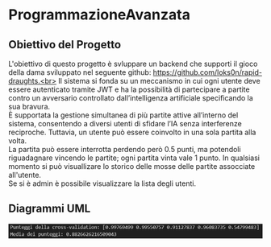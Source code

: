 # ProgrammazioneAvanzata

## Obiettivo del Progetto

L'obiettivo di questo progetto è svluppare un backend che supporti il gioco della dama sviluppato nel seguente github: https://github.com/loks0n/rapid-draughts.<br>
Il sistema si fonda su un meccanismo in cui ogni utente deve essere autenticato tramite JWT e ha la possibilità di partecipare a partite contro un avversario controllato dall’intelligenza artificiale specificando la sua bravura.<br>
È supportata la gestione simultanea di più partite attive all’interno del sistema, consentendo a diversi utenti di sfidare l’IA senza interferenze reciproche. Tuttavia, un utente può essere coinvolto in una sola partita alla volta.<br>
La partita può essere interrotta perdendo però 0.5 punti, ma potendoli riguadagnare vincendo le partite; ogni partita vinta vale 1 punto.
In qualsiasi momento si può visuallizare lo storico delle mosse delle partite assocciate all'utente.<br>
Se si è admin è possibile visualizzare la lista degli utenti.<br>

## Diagrammi UML

![Casi d'uso](./immagini/immagine.png)


